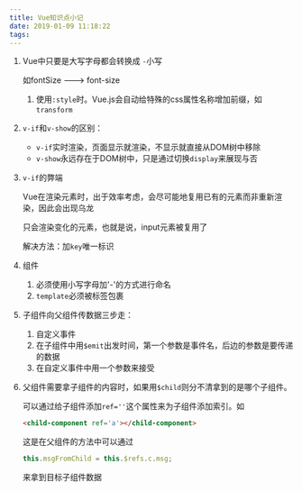 ```yaml
---
title: Vue知识点小记
date: 2019-01-09 11:18:22
tags:
---
```


1. Vue中只要是大写字母都会转换成    `-`小写

   如fontSize ---> font-size

   1. 使用`:style`时。Vue.js会自动给特殊的css属性名称增加前缀，如`transform`

2. `v-if`和`v-show`的区别：

   - `v-if`实时渲染，页面显示就渲染，不显示就直接从DOM树中移除
   - `v-show`永远存在于DOM树中，只是通过切换`display`来展现与否

3. `v-if`的弊端

   Vue在渲染元素时，出于效率考虑，会尽可能地复用已有的元素而非重新渲染，因此会出现乌龙

   只会渲染变化的元素，也就是说，input元素被复用了

   解决方法：加`key`唯一标识

4. 组件

   1. 必须使用小写字母加'-'的方式进行命名
   2. `template`必须被标签包裹

5. 子组件向父组件传数据三步走：

   1. 自定义事件
   2. 在子组件中用`$emit`出发时间，第一个参数是事件名，后边的参数是要传递的数据
   3. 在自定义事件中用一个参数来接受

6. 父组件需要拿子组件的内容时，如果用`$child`则分不清拿到的是哪个子组件。

   可以通过给子组件添加`ref=''`这个属性来为子组件添加索引。如

   ```html
   <child-component ref='a'></child-component>
   ```

   这是在父组件的方法中可以通过

   ```js
   this.msgFromChild = this.$refs.c.msg;
   ```

   来拿到目标子组件数据